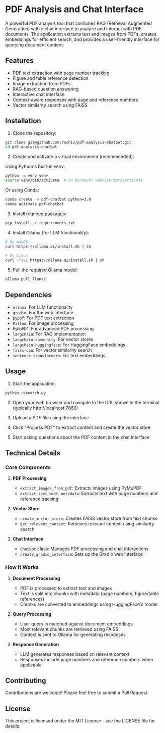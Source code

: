 # PDF Analysis and Chat Interface

A powerful PDF analysis tool that combines RAG (Retrieval Augmented Generation) with a chat interface to analyze and interact with PDF documents. The application extracts text and images from PDFs, creates embeddings for efficient search, and provides a user-friendly interface for querying document content.

## Features

- PDF text extraction with page number tracking
- Figure and table reference detection
- Image extraction from PDFs
- RAG-based question answering
- Interactive chat interface
- Context-aware responses with page and reference numbers
- Vector similarity search using FAISS

## Installation

1. Clone the repository:
```bash
git clone git@github.com:rochiv/pdf-analysis-chatbot.git
cd pdf-analysis-chatbot
```

2. Create and activate a virtual environment (recommended):

Using Python's built-in venv:
```bash
python -m venv venv
source venv/bin/activate  # On Windows: venv\Scripts\activate
```

Or using Conda:
```bash
conda create -n pdf-chatbot python=3.9
conda activate pdf-chatbot
```

3. Install required packages:
```bash
pip install -r requirements.txt
```

4. Install Ollama (for LLM functionality):
```bash
# On macOS
curl https://ollama.ai/install.sh | sh

# On Linux
curl -fsSL https://ollama.ai/install.sh | sh
```

5. Pull the required Ollama model:
```bash
ollama pull llama2
```

## Dependencies

- `ollama`: For LLM functionality
- `gradio`: For the web interface
- `pypdf`: For PDF text extraction
- `Pillow`: For image processing
- `PyMuPDF`: For advanced PDF processing
- `langchain`: For RAG implementation
- `langchain-community`: For vector stores
- `langchain-huggingface`: For HuggingFace embeddings
- `faiss-cpu`: For vector similarity search
- `sentence-transformers`: For text embeddings

## Usage

1. Start the application:
```bash
python research.py
```

2. Open your web browser and navigate to the URL shown in the terminal (typically http://localhost:7860)

3. Upload a PDF file using the interface

4. Click "Process PDF" to extract content and create the vector store

5. Start asking questions about the PDF content in the chat interface

## Technical Details

### Core Components

1. **PDF Processing**
   - `extract_images_from_pdf`: Extracts images using PyMuPDF
   - `extract_text_with_metadata`: Extracts text with page numbers and reference tracking

2. **Vector Store**
   - `create_vector_store`: Creates FAISS vector store from text chunks
   - `get_relevant_context`: Retrieves relevant context using similarity search

3. **Chat Interface**
   - `ChatBot` class: Manages PDF processing and chat interactions
   - `create_gradio_interface`: Sets up the Gradio web interface

### How It Works

1. **Document Processing**
   - PDF is processed to extract text and images
   - Text is split into chunks with metadata (page numbers, figure/table references)
   - Chunks are converted to embeddings using HuggingFace's model

2. **Query Processing**
   - User query is matched against document embeddings
   - Most relevant chunks are retrieved using FAISS
   - Context is sent to Ollama for generating responses

3. **Response Generation**
   - LLM generates responses based on relevant context
   - Responses include page numbers and reference numbers when applicable

## Contributing

Contributions are welcome! Please feel free to submit a Pull Request.

## License

This project is licensed under the MIT License - see the LICENSE file for details. 